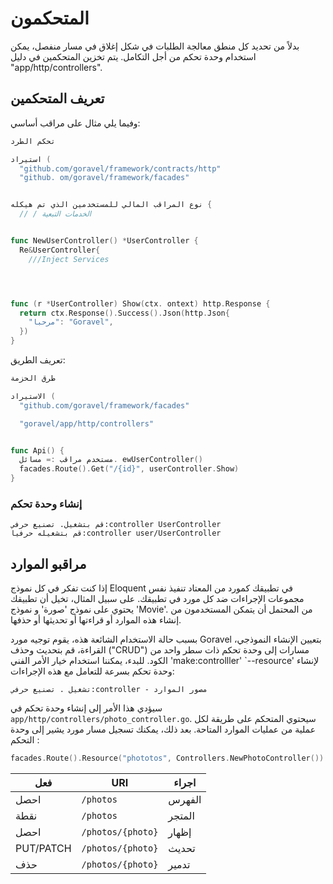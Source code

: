 # المتحكمون

بدلاً من تحديد كل منطق معالجة الطلبات في شكل إغلاق في مسار منفصل، يمكن استخدام وحدة تحكم
من أجل التكامل. يتم تخزين المتحكمين في دليل "app/http/controllers".

## تعريف المتحكمين

وفيما يلي مثال على مراقب أساسي:

```go
تحكم الطرد

استيراد (
  "github.com/goravel/framework/contracts/http"
  "github. om/goravel/framework/facades"


نوع المراقب المالي للمستخدمين الذي تم هيكله {
  // / الخدمات التبعية


func NewUserController() *UserController {
  Re&UserController{
    ///Inject Services




func (r *UserController) Show(ctx. ontext) http.Response {
  return ctx.Response().Success().Json(http.Json{
    "مرحبا": "Goravel",
  })
}
```

تعريف الطريق:

```go
طرق الحزمة

الاستيراد (
  "github.com/goravel/framework/facades"

  "goravel/app/http/controllers"


func Api() {
  مستخدم مراقب := مسائل. ewUserController()
  facades.Route().Get("/{id}", userController.Show)
}
```

### إنشاء وحدة تحكم

```shell
قم بتشغيل. تصنيع حرفي:controller UserController
قم بتشغيله حرفيا:controller user/UserController
```

## مراقبو الموارد

إذا كنت تفكر في كل نموذج Eloquent في تطبيقك كمورد من المعتاد تنفيذ نفس مجموعات الإجراءات
ضد كل مورد في تطبيقك. على سبيل المثال، تخيل أن تطبيقك يحتوي على نموذج 'صورة' و نموذج
'Movie'. من المحتمل أن يتمكن المستخدمون من إنشاء هذه الموارد أو قراءتها أو تحديثها أو حذفها.

بسبب حالة الاستخدام الشائعة هذه، يقوم توجيه مورد Goravel بتعيين الإنشاء النموذجي، القراءة، قم بتحديث وحذف ("CRUD")
مسارات إلى وحدة تحكم ذات سطر واحد من الكود. للبدء، يمكننا استخدام خيار الأمر الفني 'make:controlller'
\`--resource' لإنشاء وحدة تحكم بسرعة للتعامل مع هذه الإجراءات:

```shell
تشغيل . تصنيع حرفي:controller - مصور الموارد
```

سيؤدي هذا الأمر إلى إنشاء وحدة تحكم في `app/http/controllers/photo_controller.go`. سيحتوي المتحكم على طريقة
لكل عملية من عمليات الموارد المتاحة. بعد ذلك، يمكنك تسجيل مسار مورد يشير إلى وحدة التحكم
:

```go
facades.Route().Resource("phototos", Controllers.NewPhotoController())
```

| فعل       | URI               | اجراء  |
| --------- | ----------------- | ------ |
| احصل      | `/photos`         | الفهرس |
| نقطة      | `/photos`         | المتجر |
| احصل      | `/photos/{photo}` | إظهار  |
| PUT/PATCH | `/photos/{photo}` | تحديث  |
| حذف       | `/photos/{photo}` | تدمير  |
